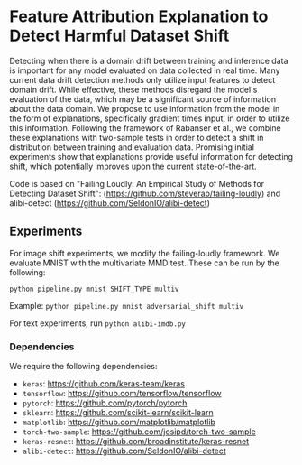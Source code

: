 # Feature Attribution Explanation to Detect Harmful Dataset Shift

Detecting when there is a domain drift between training and inference data is important for any model evaluated on data collected in real time. Many current data drift detection methods only utilize input features to detect domain drift. While effective, these methods disregard the model's evaluation of the data, which may be a significant source of information about the data domain. We propose to use information from the model in the form of explanations, specifically gradient times input, in order to utilize this information. Following the framework of Rabanser et al., we combine these explanations with two-sample tests in order to detect a shift in distribution between training and evaluation data. Promising initial experiments show that explanations provide useful information for detecting shift, which potentially improves upon the current state-of-the-art.

Code is based on "Failing Loudly: An Empirical Study of Methods for Detecting Dataset Shift": (https://github.com/steverab/failing-loudly) and alibi-detect (https://github.com/SeldonIO/alibi-detect)

## Experiments

For image shift experiments, we modify the failing-loudly framework. We evaluate MNIST with the multivariate MMD test. These can be run by the following:

```
python pipeline.py mnist SHIFT_TYPE multiv
```

Example: `python pipeline.py mnist adversarial_shift multiv`

For text experiments, run `python alibi-imdb.py `


### Dependencies

We require the following dependencies:
- `keras`: https://github.com/keras-team/keras
- `tensorflow`: https://github.com/tensorflow/tensorflow
- `pytorch`: https://github.com/pytorch/pytorch
- `sklearn`: https://github.com/scikit-learn/scikit-learn
- `matplotlib`: https://github.com/matplotlib/matplotlib
- `torch-two-sample`: https://github.com/josipd/torch-two-sample
- `keras-resnet`: https://github.com/broadinstitute/keras-resnet
- `alibi-detect`: https://github.com/SeldonIO/alibi-detect
